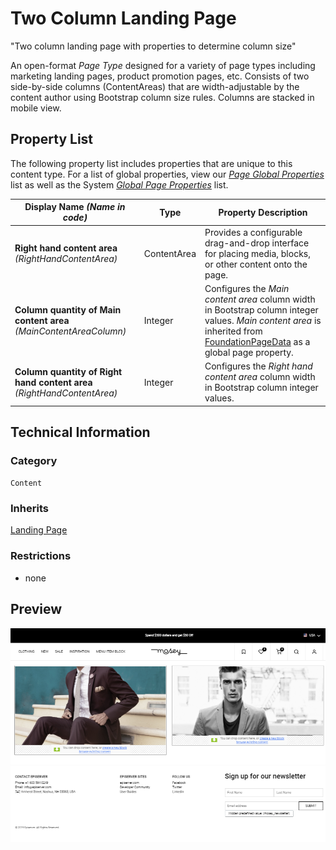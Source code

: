 # Two Column Landing Page
"Two column landing page with properties to determine column size"

An open-format *Page Type* designed for a variety of page types including marketing landing pages, product promotion pages, etc. Consists of two side-by-side columns (ContentAreas) that are width-adjustable by the content author using Bootstrap column size rules. Columns are stacked in mobile view.

## Property List
The following property list includes properties that are unique to this content type. For a list of global properties, view our [*Page Global Properties*](#) list as well as the System [*Global Page Properties*](#) list.

Display Name *(Name in code)* | Type | Property Description
--------------|------|---------------
**Right hand content area** *(RightHandContentArea)* | ContentArea | Provides a configurable drag-and-drop interface for placing media, blocks, or other content onto the page.
**Column quantity of Main content area** *(MainContentAreaColumn)* | Integer | Configures the *Main content area* column width in Bootstrap column integer values. *Main content area* is inherited from [FoundationPageData](#) as a global page property.
**Column quantity of Right hand content area** *(RightHandContentArea)* | Integer | Configures the *Right hand content area* column width in Bootstrap column integer values.

## Technical Information

### Category
`Content`

### Inherits
[Landing Page](#)

### Restrictions
* none

## Preview
![Preview of Two-Column Landing Page Content in Author / On-page-editing view](../Screenshots/Two%20Column%20Landing%20Page%20-%20View.png?raw=true)